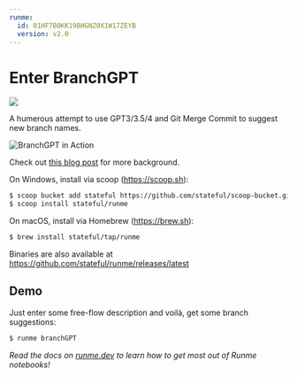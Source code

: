 ```yaml
---
runme:
  id: 01HF7B0KK19BHGNZ0X1W17ZEYB
  version: v2.0
---
```


# Enter BranchGPT

[![](https://badgen.net/badge/Run%20this%20/Demo/5B3ADF?icon=https://runme.dev/runme_logo.svg)](https://runme.dev/api/runme?repository=https://github.com/stateful/vscode-runme.git&fileToOpen=examples/branchGPT.md)

A humerous attempt to use GPT3/3.5/4 and Git Merge Commit to suggest new branch names.

![BranchGPT in Action](https://media.graphassets.com/SyNFcxcHRG2PHtqCXCNx)

Check out [this blog post](https://stateful.com/blog/branchgpt-ai-powered-branch-names) for more background.

On Windows, install via scoop (https://scoop.sh):

```sh {"id":"01HF7B0KK19BHGNZ0X1R6DYC4Q"}
$ scoop bucket add stateful https://github.com/stateful/scoop-bucket.git
$ scoop install stateful/runme
```

On macOS, install via Homebrew (https://brew.sh):

```sh {"id":"01HF7B0KK19BHGNZ0X1RHE5KZF"}
$ brew install stateful/tap/runme
```

Binaries are also available at https://github.com/stateful/runme/releases/latest

## Demo

Just enter some free-flow description and voilà, get some branch suggestions:

```sh {"id":"01HF7B0KK19BHGNZ0X1RZ0VZW3"}
$ runme branchGPT
```

_Read the docs on [runme.dev](https://www.runme.dev/docs/intro) to learn how to get most out of Runme notebooks!_

